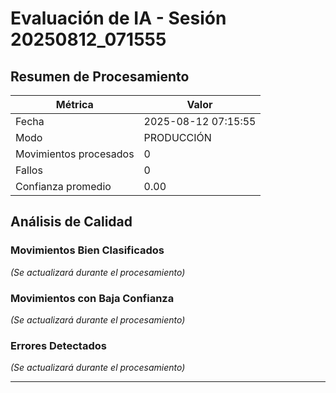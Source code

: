 # Evaluación de IA - Sesión 20250812_071555

## Resumen de Procesamiento

| Métrica | Valor |
|---------|-------|
| Fecha | 2025-08-12 07:15:55 |
| Modo | PRODUCCIÓN |
| Movimientos procesados | 0 |
| Fallos | 0 |
| Confianza promedio | 0.00 |

## Análisis de Calidad

### Movimientos Bien Clasificados
_(Se actualizará durante el procesamiento)_

### Movimientos con Baja Confianza
_(Se actualizará durante el procesamiento)_

### Errores Detectados
_(Se actualizará durante el procesamiento)_

---

